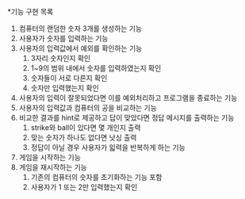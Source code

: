 *기능 구현 목록

1. 컴퓨터의 랜덤한 숫자 3개를 생성하는 기능
2. 사용자가 숫자를 입력하는 기능
3. 사용자의 입력값에서 예외를 확인하는 기능
   1. 3자리 숫자인지 확인
   2. 1~9의 범위 내에서 숫자를 입력하였는지 확인
   3. 숫자들이 서로 다른지 확인
   4. 숫자만 입력했는지 확인
4. 사용자의 입력이 잘못되었다면 이를 예외처리하고 프로그램을 종료하는 기능
5. 사용자의 입력값과 컴퓨터의 공을 비교하는 기능
6. 비교한 결과를 hint로 제공하고 답이 맞았다면 정답 메시지를 출력하는 기능
   1. strike와 ball이 있다면 몇 개인지 출력
   2. 맞는 숫자가 하나도 없다면 낫싱 출력
   3. 정답이 아닐 경우 사용자가 읿력을 반복하게 하는 기능
7. 게임을 시작하는 기능
8. 게임을 재시작하는 기능 
   1. 기존의 컴퓨터의 숫자를 초기화하는 기능 포함
   2. 사용자가 1 또는 2만 입력했는지 확인